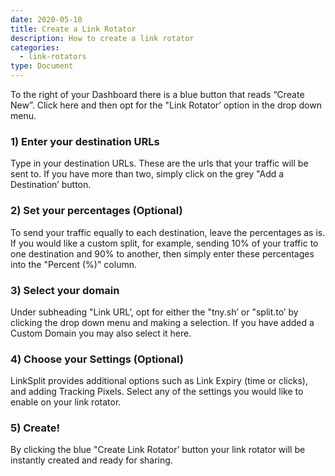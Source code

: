 ```yaml
---
date: 2020-05-10
title: Create a Link Rotator
description: How to create a link rotator
categories:
  - link-rotators
type: Document
---
```


To the right of your Dashboard there is a blue button that reads “Create New”. Click here and then opt for the "Link Rotator’ option in the drop down menu. 

### 1) Enter your destination URLs

Type in your destination URLs. These are the urls that your traffic will be sent to. If you have more than two, simply click on the grey "Add a Destination’ button.

### 2) Set your percentages (Optional)

To send your traffic equally to each destination, leave the percentages as is. If you would like a custom split, for example, sending 10% of your traffic to one destination and 90% to another, then simply enter these percentages into the "Percent (%)" column.

### 3) Select your domain

Under subheading "Link URL’, opt for either the "tny.sh’ or "split.to’ by clicking the drop down menu and making a selection. If you have added a Custom Domain you may also select it here.

### 4) Choose your Settings (Optional)

LinkSplit provides additional options such as Link Expiry (time or clicks), and adding Tracking Pixels. Select any of the settings you would like to enable on your link rotator.

### 5) Create!

By clicking the blue "Create Link Rotator’ button your link rotator will be instantly created and ready for sharing.
